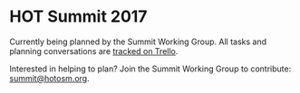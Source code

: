 # HOT Summit 2017

Currently being planned by the Summit Working Group. All tasks and planning conversations are [tracked on Trello](https://trello.com/b/ivbJyjd0/hot-summit).

Interested in helping to plan? Join the Summit Working Group to contribute: summit@hotosm.org. 
